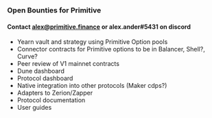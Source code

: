 ### Open Bounties for Primitive
#### Contact alex@primitive.finance or alex.ander#5431 on discord

- Yearn vault and strategy using Primitive Option pools
- Connector contracts for Primitive options to be in Balancer, Shell?, Curve?
- Peer review of V1 mainnet contracts
- Dune dashboard
- Protocol dashboard
- Native integration into other protocols (Maker cdps?)
- Adapters to Zerion/Zapper
- Protocol documentation
- User guides

